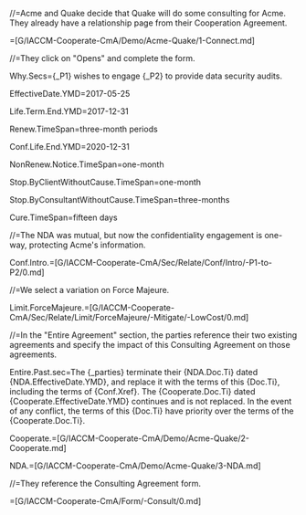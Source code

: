 //=Acme and Quake decide that Quake will do some consulting for Acme.  They already have a relationship page from their Cooperation Agreement.

=[G/IACCM-Cooperate-CmA/Demo/Acme-Quake/1-Connect.md]

//=They click on "Opens" and complete the form.

Why.Secs={_P1} wishes to engage {_P2} to provide data security audits.

EffectiveDate.YMD=2017-05-25

Life.Term.End.YMD=2017-12-31

Renew.TimeSpan=three-month periods

Conf.Life.End.YMD=2020-12-31

NonRenew.Notice.TimeSpan=one-month

Stop.ByClientWithoutCause.TimeSpan=one-month

Stop.ByConsultantWithoutCause.TimeSpan=three-months

Cure.TimeSpan=fifteen days

//=The NDA was mutual, but now the confidentiality engagement is one-way, protecting Acme's information.

Conf.Intro.=[G/IACCM-Cooperate-CmA/Sec/Relate/Conf/Intro/-P1-to-P2/0.md]

//=We select a variation on Force Majeure.

Limit.ForceMajeure.=[G/IACCM-Cooperate-CmA/Sec/Relate/Limit/ForceMajeure/-Mitigate/-LowCost/0.md]

//=In the "Entire Agreement" section, the parties reference their two existing agreements and specify the impact of this Consulting Agreement on those agreements.

Entire.Past.sec=The {_parties} terminate their {NDA.Doc.Ti} dated {NDA.EffectiveDate.YMD}, and replace it with the terms of this {Doc.Ti}, including the terms of {Conf.Xref}.  The {Cooperate.Doc.Ti} dated {Cooperate.EffectiveDate.YMD} continues and is not replaced.  In the event of any conflict, the terms of this {Doc.Ti} have priority over the terms of the {Cooperate.Doc.Ti}.

Cooperate.=[G/IACCM-Cooperate-CmA/Demo/Acme-Quake/2-Cooperate.md]

NDA.=[G/IACCM-Cooperate-CmA/Demo/Acme-Quake/3-NDA.md]   

//=They reference the Consulting Agreement form.

=[G/IACCM-Cooperate-CmA/Form/-Consult/0.md]